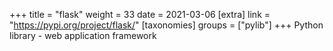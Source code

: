 +++
title = "flask"
weight = 33
date = 2021-03-06
[extra]
link = "https://pypi.org/project/flask/"
[taxonomies]
groups = ["pylib"]
+++
Python library - web application framework

